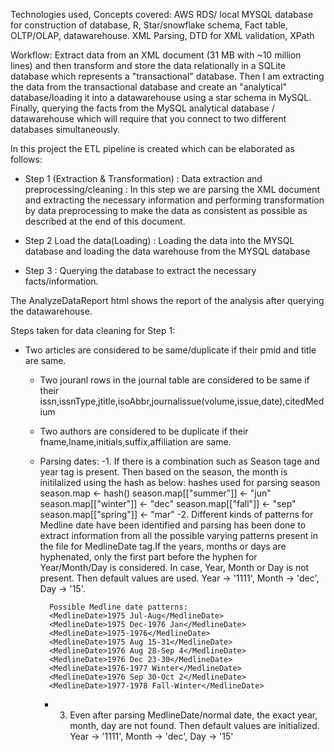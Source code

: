 
Technologies used, Concepts covered: AWS RDS/ local MYSQL database for construction of database, R, Star/snowflake schema, Fact table, OLTP/OLAP, datawarehouse. XML Parsing, DTD for XML validation, XPath

Workflow:
Extract data from an XML document (31 MB with ~10 million lines) and then transform and store the data relationally in a SQLite database which represents a "transactional" database. 
Then I am extracting the  data from the transactional database and create an "analytical" database/loading it into a datawarehouse using a star schema in MySQL. 
Finally, querying the facts from the MySQL analytical database / datawarehouse which will require that you connect to two different databases simultaneously.


In this project the ETL pipeline is created which can be elaborated as follows:

- Step 1 (Extraction & Transformation) : Data extraction and preprocessing/cleaning : In this step we are parsing the XML document and extracting the necessary information and performing transformation by data preprocessing to make the data as consistent as possible as described at the end of this document.

- Step 2 Load the data(Loading) : Loading the data into the MYSQL database and loading the data warehouse from the MYSQL database

- Step 3 : Querying the database to extract the necessary facts/information.

The AnalyzeDataReport html shows the report of the analysis after querying the datawarehouse.

Steps taken for data cleaning for Step 1:
 - Two articles are considered to be same/duplicate if their pmid and title are same.
    - Two jouranl rows in the journal table are considered to be same if their issn,issnType,jtitle,isoAbbr,journalissue(volume,issue,date),citedMedium
    -  Two authors are considered to be duplicate if their fname,lname,initials,suffix,affiliation are same.
    - Parsing dates:
        -1. If there is a combination such as Season tage and year tag is present. Then based on the season, the month is initilalized using the hash as below:
            hashes used for parsing season
            season.map <- hash()
            season.map[["summer"]] <- "jun"
            season.map[["winter"]] <- "dec"
            season.map[["fall"]] <- "sep"
            season.map[["spring"]] <- "mar"
        -2. Different kinds of patterns for Medline date have been identified and parsing has been done to extract information from all the possible
            varying patterns present in the file for MedlineDate tag.If the years, months or days are hyphenated, only the first part before the hyphen for Year/Month/Day is considered. In case, Year, Month or Day is not present. Then default values are used. Year -> '1111', Month -> 'dec', Day -> '15'.

            Possible Medline date patterns:
            <MedlineDate>1975 Jul-Aug</MedlineDate>
            <MedlineDate>1975 Dec-1976 Jan</MedlineDate>
            <MedlineDate>1975-1976</MedlineDate>
            <MedlineDate>1975 Aug 15-31</MedlineDate>
            <MedlineDate>1976 Aug 28-Sep 4</MedlineDate>
            <MedlineDate>1976 Dec 23-30</MedlineDate>
            <MedlineDate>1976-1977 Winter</MedlineDate>
            <MedlineDate>1976 Sep 30-Oct 2</MedlineDate>
            <MedlineDate>1977-1978 Fall-Winter</MedlineDate>

        - 3. Even after parsing MedlineDate/normal date, the exact year, month, day are not found. Then default values are initialized. Year -> '1111', Month -> 'dec',  Day -> '15'
